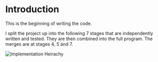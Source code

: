 # Introduction

This is the beginning of writing the code.

I split the project up into the following 7 stages that are independently written and tested. They are then combined into the full program. The merges are at stages 4, 5 and 7.

![Implementation Heirachy](images/impl_heirachy.png)
